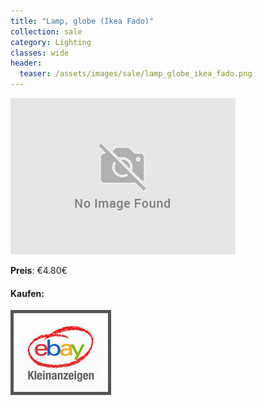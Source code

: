 ```yaml
---
title: "Lamp, globe (Ikea Fado)"
collection: sale
category: Lighting
classes: wide
header: 
  teaser: /assets/images/sale/lamp_globe_ikea_fado.png
---
```




<a href="">
  <img src="/assets/images/sale/lamp_globe_ikea_fado.png" alt="Lamp, globe (Ikea Fado)">
</a>

**Preis**: €4.80€


#### Kaufen:
<a href="">
  <img src="/assets/images/ebay.png" alt="Ebay Kleinanzeigen" style="border: 5px solid #555">
</a>


